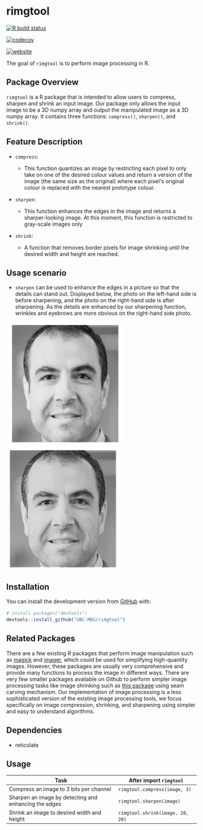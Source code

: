 
<!-- README.md is generated from README.Rmd. Please edit that file -->

# rimgtool

<!-- badges: start -->

[![R build status](https://github.com/UBC-MDS/rimgtool/workflows/R-CMD-check/badge.svg)](https://github.com/UBC-MDS/rimgtool/actions)

[![codecov](https://codecov.io/gh/UBC-MDS/rimgtool/branch/master/graph/badge.svg)](https://codecov.io/gh/UBC-MDS/rimgtool)

[![website](https://img.icons8.com/clouds/100/000000/external-link.png)](https://ubc-mds.github.io/rimgtool/)
<!-- badges: end -->

The goal of `rimgtool` is to perform image processing in R.

## Package Overview

`rimgtool` is a R package that is intended to allow users to compress, sharpen and shrink an input image.
Our package only allows the input image to be a 3D numpy array and output the manipulated image as a 3D numpy array. It contains three functions: `compress()`, `sharpen()`, and `shrink()`.


## Feature Description

- `compress`:
  - This function quantizes an image by restricting each pixel to only take on one of the desired colour values
  and return a version of the image (the same size as the original) where each pixel's original colour is replaced with the nearest prototype colour.


- `sharpen`:
  - This function enhances the edges in the image and returns a sharper-looking image.  At this moment, this function is restricted to gray-scale images only

- `shrink`:
  - A function that removes border pixels for image shrinking until the desired width and height are reached.


## Usage scenario

- `sharpen` can be used to enhance the edges in a picture so that the details can stand out.  Displayed below, the photo on the left-hand side is before sharpening, and the photo on the right-hand side is after sharpening.  As the details are enhanced by our sharpening function, wrinkles and eyebrows are more obvious on the right-hand side photo.

![](img/before_sharpen.png)  ![](img/after_sharpen.png)

## Installation

You can install the development version from
[GitHub](https://github.com/) with:

``` r
# install.packages("devtools")
devtools::install_github("UBC-MDS/rimgtool")
```

## Related Packages

  There are a few existing R packages that perform image manipulation such as [magick](https://cran.r-project.org/web/packages/magick/vignettes/intro.html) and [imager](https://dahtah.github.io/imager/imager.html#resizing-rotation-etc.), which could be used for simplifying high-quantity images. However, these packages are usually very comprehensive and provide many functions to process the image in different ways. There are very few smaller packages available on Github to perform simpler image processing tasks like image shrinking such as [this package](https://github.com/vgorte/SC-Package-R) using seam carving mechanism. Our implementation of image processing is a less sophisticated version of the existing image processing tools, we  focus specifically on image compression, shrinking, and sharpening using simpler and easy to understand algorithms.


## Dependencies


- reticulate



## Usage

|Task    |  After import `rimgtool`   |
|---------|---------------------|
|Compress an image to 3 bits per channel |  `rimgtool.compress(image, 3)` |
|Sharpen an image by detecting and enhancing the edges|  `rimgtool.sharpen(image)`|
|Shrink an image to desired width and height  |  `rimgtool.shrink(image, 20, 20)`|
